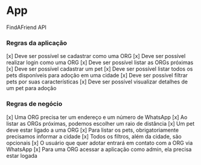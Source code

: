 # App

FindAFriend API

### Regras da aplicação

[x] Deve ser possível se cadastrar como uma ORG
[x] Deve ser possível realizar login como uma ORG
[x] Deve ser possível listar as ORGs próximas
[x] Deve ser possível cadastrar um pet
[x] Deve ser possível listar todos os pets disponíveis para adoção em uma cidade
[x] Deve ser possível filtrar pets por suas características
[x] Deve ser possível visualizar detalhes de um pet para adoção

### Regras de negócio

[x] Uma ORG precisa ter um endereço e um número de WhatsApp
[x] Ao listar as ORGs próximas, podemos escolher um raio de distância
[x] Um pet deve estar ligado a uma ORG
[x] Para listar os pets, obrigatoriamente precisamos informar a cidade
[x] Todos os filtros, além da cidade, são opcionais
[x] O usuário que quer adotar entrará em contato com a ORG via WhatsApp
[x] Para uma ORG acessar a aplicação como admin, ela precisa estar logada